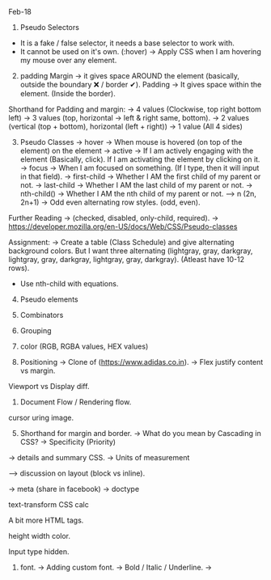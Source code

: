 Feb-18

1. Pseudo Selectors
- It is a fake / false selector, it needs a base selector to work with.
- It cannot be used on it's own.
(:hover) -> Apply CSS when I am hovering my mouse over any element.

2. padding
Margin -> it gives space AROUND the element (basically, outside the boundary ❌ / border ✔).
Padding -> It gives space within the element. (Inside the border).

Shorthand for Padding and margin:
-> 4 values (Clockwise, top right bottom left)
-> 3 values (top, horizontal -> left & right same, bottom).
-> 2 values (vertical (top + bottom), horizontal (left + right))
-> 1 value (All 4 sides)

3. Pseudo Classes
-> hover -> When mouse is hovered (on top of the element) on the element
-> active -> If I am actively engaging with the element (Basically, click). If I am activating the element by clicking on it.
-> focus -> When I am focused on something. (If I type, then it will input in that field).
-> first-child -> Whether I AM the first child of my parent or not.
-> last-child -> Whether I AM the last child of my parent or not.
-> nth-child() -> Whether I AM the nth child of my parent or not.
--> n (2n, 2n+1) -> Odd even alternating row styles. (odd, even).

Further Reading ->
(checked, disabled, only-child, required).
-> https://developer.mozilla.org/en-US/docs/Web/CSS/Pseudo-classes

Assignment:
-> Create a table (Class Schedule) and give alternating background colors. But I want three alternating (lightgray, gray, darkgray, lightgray, gray, darkgray, lightgray, gray, darkgray). (Atleast have 10-12 rows).
* Use nth-child with equations.

4. Pseudo elements

2. Combinators
3. Grouping
4. color (RGB, RGBA values, HEX values)
5. Positioning
-> Clone of (https://www.adidas.co.in).
-> Flex justify content vs margin.


Viewport vs Display diff.

1. Document Flow / Rendering flow.

cursor uring image.

5. Shorthand for margin and border.
-> What do you mean by Cascading in CSS?
-> Specificity (Priority)


-> details and summary
CSS.
-> Units of measurement

--> discussion on layout (block vs inline).


-> meta (share in facebook)
-> doctype

text-transform CSS
calc

A bit more HTML tags.


height width color.


Input type hidden.


1. font.
-> Adding custom font.
-> Bold / Italic / Underline.
-> 